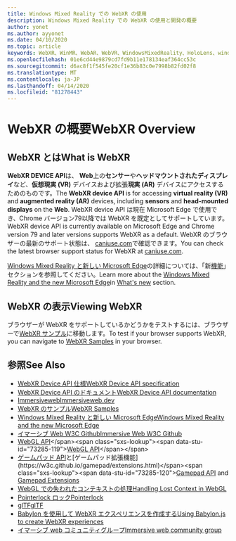 ```yaml
---
title: Windows Mixed Reality での WebXR の使用
description: Windows Mixed Reality での WebXR の使用と開発の概要
author: yonet
ms.author: ayyonet
ms.date: 04/10/2020
ms.topic: article
keywords: WebXR、WinMR、WebAR、WebVR、WindowsMixedReality、HoloLens、windows mixed reality、web vr、web xr、web mr、web ar、360、360 video、360ビデオ、360 photo、360 photos、360コンテンツ、イマーシブ web、immersiveweb、IW
ms.openlocfilehash: 01e6cd44e9879cd7fd9b11e178134eaf364cc53c
ms.sourcegitcommit: d6ac8f1f545fe20cf1e36b83c0e7998b82fd02f8
ms.translationtype: MT
ms.contentlocale: ja-JP
ms.lasthandoff: 04/14/2020
ms.locfileid: "81278443"
---
```

# <a name="webxr-overview"></a><span data-ttu-id="73285-104">WebXR の概要</span><span class="sxs-lookup"><span data-stu-id="73285-104">WebXR Overview</span></span>

## <a name="what-is-webxr"></a><span data-ttu-id="73285-105">WebXR とは</span><span class="sxs-lookup"><span data-stu-id="73285-105">What is WebXR</span></span>

<span data-ttu-id="73285-106">**WebXR DEVICE API**は、 **Web**上の**センサー**や**ヘッドマウントされたディスプレイ**など、**仮想現実 (VR)** デバイスおよび拡張**現実 (AR)** デバイスにアクセスするためのものです。</span><span class="sxs-lookup"><span data-stu-id="73285-106">The **WebXR device API** is for accessing **virtual reality (VR)** and **augmented reality (AR)** devices, including **sensors** and **head-mounted displays** on the **Web**.</span></span> <span data-ttu-id="73285-107">WebXR device API は現在 Microsoft Edge で使用でき、Chrome バージョン79以降では WebXR を既定としてサポートしています。</span><span class="sxs-lookup"><span data-stu-id="73285-107">WebXR device API is currently available on Microsoft Edge and Chrome version 79 and later versions supports WebXR as a default.</span></span> <span data-ttu-id="73285-108">WebXR のブラウザーの最新のサポート状態は、 [caniuse.com](https://caniuse.com/#search=webxr)で確認できます。</span><span class="sxs-lookup"><span data-stu-id="73285-108">You can check the latest browser support status for WebXR at [caniuse.com](https://caniuse.com/#search=webxr).</span></span>

<span data-ttu-id="73285-109">[Windows Mixed Reality と新しい Microsoft Edge](https://docs.microsoft.com/windows/mixed-reality/new-microsoft-edge#introducing-the-new-microsoft-edge)の詳細については、「新[機能](https://docs.microsoft.com/windows/mixed-reality/mrtk-porting-guide)」セクションを参照してください。</span><span class="sxs-lookup"><span data-stu-id="73285-109">Learn more about the [Windows Mixed Reality and the new Microsoft Edge](https://docs.microsoft.com/windows/mixed-reality/new-microsoft-edge#introducing-the-new-microsoft-edge)in [What's new](https://docs.microsoft.com/windows/mixed-reality/mrtk-porting-guide) section.</span></span>

## <a name="viewing-webxr"></a><span data-ttu-id="73285-110">WebXR の表示</span><span class="sxs-lookup"><span data-stu-id="73285-110">Viewing WebXR</span></span>

<span data-ttu-id="73285-111">ブラウザーが WebXR をサポートしているかどうかをテストするには、ブラウザーで[WebXR サンプル](https://immersive-web.github.io/webxr-samples/)に移動します。</span><span class="sxs-lookup"><span data-stu-id="73285-111">To test if your browser supports WebXR, you can navigate to [WebXR Samples](https://immersive-web.github.io/webxr-samples/) in your browser.</span></span>

## <a name="see-also"></a><span data-ttu-id="73285-112">参照</span><span class="sxs-lookup"><span data-stu-id="73285-112">See Also</span></span>

* [<span data-ttu-id="73285-113">WebXR Device API 仕様</span><span class="sxs-lookup"><span data-stu-id="73285-113">WebXR Device API specification</span></span>](https://immersive-web.github.io/webxr/)
* [<span data-ttu-id="73285-114">WebXR Device API のドキュメント</span><span class="sxs-lookup"><span data-stu-id="73285-114">WebXR Device API documentation</span></span>](https://developer.mozilla.org/en-US/docs/Web/API/WebXR_Device_API)
* [<span data-ttu-id="73285-115">Immersiveweb</span><span class="sxs-lookup"><span data-stu-id="73285-115">Immersiveweb.dev</span></span>](https://immersiveweb.dev/)
* [<span data-ttu-id="73285-116">WebXR のサンプル</span><span class="sxs-lookup"><span data-stu-id="73285-116">WebXR Samples</span></span>](https://immersive-web.github.io/webxr-samples/)
* [<span data-ttu-id="73285-117">Windows Mixed Reality と新しい Microsoft Edge</span><span class="sxs-lookup"><span data-stu-id="73285-117">Windows Mixed Reality and the new Microsoft Edge</span></span>](https://docs.microsoft.com/windows/mixed-reality/new-microsoft-edge#introducing-the-new-microsoft-edge)
* [<span data-ttu-id="73285-118">イマーシブ Web W3C Github</span><span class="sxs-lookup"><span data-stu-id="73285-118">Immersive Web W3C Github</span></span>](https://github.com/immersive-web)
* <span data-ttu-id="73285-119">[WebGL API](https://msdn.microsoft.com/library/bg182648(v=vs.85).aspx)</span><span class="sxs-lookup"><span data-stu-id="73285-119">[WebGL API](https://msdn.microsoft.com/library/bg182648(v=vs.85).aspx)</span></span>
* <span data-ttu-id="73285-120">[ゲームパッド API](https://msdn.microsoft.com/library/dn743630(v=vs.85).aspx)と[ゲームパッド拡張機能](https://w3c.github.io/gamepad/extensions.html)</span><span class="sxs-lookup"><span data-stu-id="73285-120">[Gamepad API](https://msdn.microsoft.com/library/dn743630(v=vs.85).aspx) and [Gamepad Extensions](https://w3c.github.io/gamepad/extensions.html)</span></span>
* [<span data-ttu-id="73285-121">WebGL での失われたコンテキストの処理</span><span class="sxs-lookup"><span data-stu-id="73285-121">Handling Lost Context in WebGL</span></span>](https://www.khronos.org/webgl/wiki/HandlingContextLost)
* [<span data-ttu-id="73285-122">Pointerlock ロック</span><span class="sxs-lookup"><span data-stu-id="73285-122">Pointerlock</span></span>](https://www.w3.org/TR/pointerlock/)
* [<span data-ttu-id="73285-123">glTF</span><span class="sxs-lookup"><span data-stu-id="73285-123">glTF</span></span>](https://www.khronos.org/gltf)
* [<span data-ttu-id="73285-124">Babylon を使用して WebXR エクスペリエンスを作成する</span><span class="sxs-lookup"><span data-stu-id="73285-124">Using Babylon.js to create WebXR experiences</span></span>](https://doc.babylonjs.com/how_to/introduction_to_webxr)
* [<span data-ttu-id="73285-125">イマーシブ web コミュニティグループ</span><span class="sxs-lookup"><span data-stu-id="73285-125">Immersive web community group</span></span>](https://www.w3.org/community/immersive-web/)
